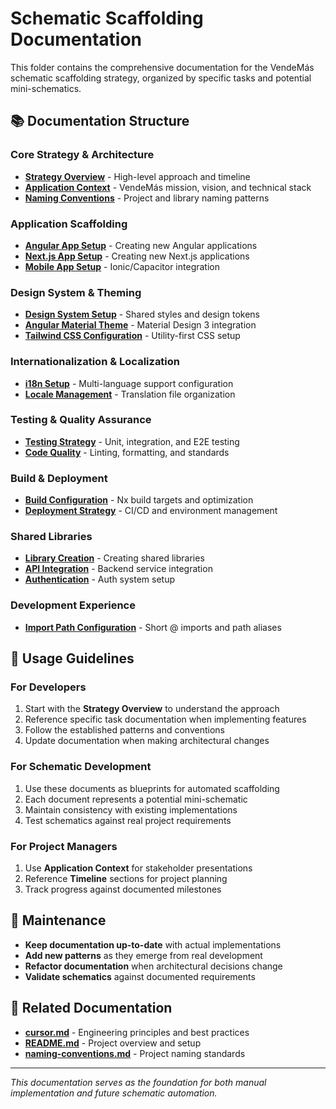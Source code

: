 # Schematic Scaffolding Documentation

This folder contains the comprehensive documentation for the VendeMás schematic scaffolding strategy, organized by specific tasks and potential mini-schematics.

## 📚 Documentation Structure

### **Core Strategy & Architecture**

- **[Strategy Overview](./01-strategy-overview.md)** - High-level approach and timeline
- **[Application Context](./02-application-context.md)** - VendeMás mission, vision, and technical stack
- **[Naming Conventions](./03-naming-conventions.md)** - Project and library naming patterns

### **Application Scaffolding**

- **[Angular App Setup](./04-angular-app-setup.md)** - Creating new Angular applications
- **[Next.js App Setup](./05-nextjs-app-setup.md)** - Creating new Next.js applications
- **[Mobile App Setup](./06-mobile-app-setup.md)** - Ionic/Capacitor integration

### **Design System & Theming**

- **[Design System Setup](./07-design-system-setup.md)** - Shared styles and design tokens
- **[Angular Material Theme](./08-angular-material-theme.md)** - Material Design 3 integration
- **[Tailwind CSS Configuration](./09-tailwind-configuration.md)** - Utility-first CSS setup

### **Internationalization & Localization**

- **[i18n Setup](./10-i18n-setup.md)** - Multi-language support configuration
- **[Locale Management](./11-locale-management.md)** - Translation file organization

### **Testing & Quality Assurance**

- **[Testing Strategy](./12-testing-strategy.md)** - Unit, integration, and E2E testing
- **[Code Quality](./13-code-quality.md)** - Linting, formatting, and standards

### **Build & Deployment**

- **[Build Configuration](./14-build-configuration.md)** - Nx build targets and optimization
- **[Deployment Strategy](./15-deployment-strategy.md)** - CI/CD and environment management

### **Shared Libraries**

- **[Library Creation](./16-library-creation.md)** - Creating shared libraries
- **[API Integration](./17-api-integration.md)** - Backend service integration
- **[Authentication](./18-authentication.md)** - Auth system setup

### **Development Experience**

- **[Import Path Configuration](./19-import-path-configuration.md)** - Short @ imports and path aliases

## 🎯 Usage Guidelines

### **For Developers**

1. Start with the **Strategy Overview** to understand the approach
2. Reference specific task documentation when implementing features
3. Follow the established patterns and conventions
4. Update documentation when making architectural changes

### **For Schematic Development**

1. Use these documents as blueprints for automated scaffolding
2. Each document represents a potential mini-schematic
3. Maintain consistency with existing implementations
4. Test schematics against real project requirements

### **For Project Managers**

1. Use **Application Context** for stakeholder presentations
2. Reference **Timeline** sections for project planning
3. Track progress against documented milestones

## 🔄 Maintenance

- **Keep documentation up-to-date** with actual implementations
- **Add new patterns** as they emerge from real development
- **Refactor documentation** when architectural decisions change
- **Validate schematics** against documented requirements

## 📖 Related Documentation

- **[cursor.md](../../cursor.md)** - Engineering principles and best practices
- **[README.md](../../README.md)** - Project overview and setup
- **[naming-conventions.md](../../naming-conventions.md)** - Project naming standards

---

_This documentation serves as the foundation for both manual implementation and future schematic automation._
